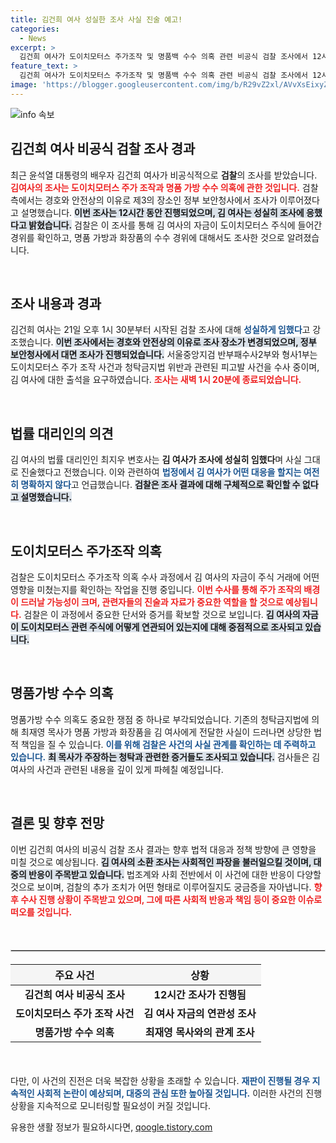 ```yaml
---
title: 김건희 여사 성실한 조사 사실 진술 예고!
categories:
  - News
excerpt: >
  김건희 여사가 도이치모터스 주가조작 및 명품백 수수 의혹 관련 비공식 검찰 조사에서 12시간 동안 심문을 받았다. 경호상의 이유로 제3의 장소에서 진행된 이번 조사는 과연 어떤 진실을 밝혀낼지 주목된다!
feature_text: >
  김건희 여사가 도이치모터스 주가조작 및 명품백 수수 의혹 관련 비공식 검찰 조사에서 12시간 동안 심문을 받았다. 경호상의 이유로 제3의 장소에서 진행된 이번 조사는 과연 어떤 진실을 밝혀낼지 주목된다!
image: 'https://blogger.googleusercontent.com/img/b/R29vZ2xl/AVvXsEixyZcFfHzMRdzZMjFBmAUKJYCLCGyLL1o632UiGVXcaFdKo_bkvkuCioo0uUKlGfBVcT3P84aROyZIXSBEx3Aw5nCQ3pTgDom1WDC4m8eifvWiAmWEEVb4x6G_l8C0QH225ldMjyaFvpxGEBGNO37VmDTDMHGhJPq73UglMfDca1-0aw/s1600/blogspot.png'
---
```


<p><img src="https://blogger.googleusercontent.com/img/b/R29vZ2xl/AVvXsEixyZcFfHzMRdzZMjFBmAUKJYCLCGyLL1o632UiGVXcaFdKo_bkvkuCioo0uUKlGfBVcT3P84aROyZIXSBEx3Aw5nCQ3pTgDom1WDC4m8eifvWiAmWEEVb4x6G_l8C0QH225ldMjyaFvpxGEBGNO37VmDTDMHGhJPq73UglMfDca1-0aw/s1600/blogspot.png" alt="info 속보" /></p>

<h2 data-ke-size="size26">김건희 여사 비공식 검찰 조사 경과</h2>

<p data-ke-size="size16">최근 윤석열 대통령의 배우자 김건희 여사가 비공식적으로 <b>검찰</b>의 조사를 받았습니다. <b><span style="color: #ee2323;">김여사의 조사는 도이치모터스 주가 조작과 명품 가방 수수 의혹에 관한 것입니다.</span></b> 검찰 측에서는 경호와 안전상의 이유로 제3의 장소인 정부 보안청사에서 조사가 이루어졌다고 설명했습니다. <b><span style="background-color: #21538527;">이번 조사는 12시간 동안 진행되었으며, 김 여사는 성실히 조사에 응했다고 밝혔습니다.</span></b> 검찰은 이 조사를 통해 김 여사의 자금이 도이치모터스 주식에 들어간 경위를 확인하고, 명품 가방과 화장품의 수수 경위에 대해서도 조사한 것으로 알려졌습니다.</p>

<p data-ke-size="size16">&nbsp;</p>

<h2 data-ke-size="size26">조사 내용과 경과</h2>

<p data-ke-size="size16">김건희 여사는 21일 오후 1시 30분부터 시작된 검찰 조사에 대해 <b><span style="color: #1a5490;">성실하게 임했다</span></b>고 강조했습니다. <b><span style="background-color: #21538527;">이번 조사에서는 경호와 안전상의 이유로 조사 장소가 변경되었으며, 정부 보안청사에서 대면 조사가 진행되었습니다.</span></b> 서울중앙지검 반부패수사2부와 형사1부는 도이치모터스 주가 조작 사건과 청탁금지법 위반과 관련된 피고발 사건을 수사 중이며, 김 여사에 대한 출석을 요구하였습니다. <b><span style="color: #ee2323;">조사는 새벽 1시 20분에 종료되었습니다.</span></b></p>

<p data-ke-size="size16">&nbsp;</p>

<h2 data-ke-size="size26">법률 대리인의 의견</h2>

<p data-ke-size="size16">김 여사의 법률 대리인인 최지우 변호사는 <b>김 여사가 조사에 성실히 임했다</b>며 사실 그대로 진술했다고 전했습니다. 이와 관련하여 <b><span style="color: #1a5490;">법정에서 김 여사가 어떤 대응을 할지는 여전히 명확하지 않다</span></b>고 언급했습니다. <b><span style="background-color: #21538527;">검찰은 조사 결과에 대해 구체적으로 확인할 수 없다고 설명했습니다.</span></b></p>

<p data-ke-size="size16">&nbsp;</p>

<h2 data-ke-size="size26">도이치모터스 주가조작 의혹</h2>

<p data-ke-size="size16">검찰은 도이치모터스 주가조작 의혹 수사 과정에서 김 여사의 자금이 주식 거래에 어떤 영향을 미쳤는지를 확인하는 작업을 진행 중입니다. <b><span style="color: #ee2323;">이번 수사를 통해 주가 조작의 배경이 드러날 가능성이 크며, 관련자들의 진술과 자료가 중요한 역할을 할 것으로 예상됩니다.</span></b> 검찰은 이 과정에서 중요한 단서와 증거를 확보할 것으로 보입니다. <b><span style="background-color: #21538527;">김 여사의 자금이 도이치모터스 관련 주식에 어떻게 연관되어 있는지에 대해 중점적으로 조사되고 있습니다.</span></b></p>

<p data-ke-size="size16">&nbsp;</p>

<h2 data-ke-size="size26">명품가방 수수 의혹</h2>

<p data-ke-size="size16">명품가방 수수 의혹도 중요한 쟁점 중 하나로 부각되었습니다. 기존의 청탁금지법에 의해 최재영 목사가 명품 가방과 화장품을 김 여사에게 전달한 사실이 드러나면 상당한 법적 책임을 질 수 있습니다. <b><span style="color: #1a5490;">이를 위해 검찰은 사건의 사실 관계를 확인하는 데 주력하고 있습니다.</span></b> <b><span style="background-color: #21538527;">최 목사가 주장하는 청탁과 관련한 증거들도 조사되고 있습니다.</span></b> 검사들은 김 여사의 사건과 관련된 내용을 깊이 있게 파헤칠 예정입니다.</p>

<p data-ke-size="size16">&nbsp;</p>

<h2 data-ke-size="size26">결론 및 향후 전망</h2>

<p data-ke-size="size16">이번 김건희 여사의 비공식 검찰 조사 결과는 향후 법적 대응과 정책 방향에 큰 영향을 미칠 것으로 예상됩니다. <b><span style="background-color: #21538527;">김 여사의 소환 조사는 사회적인 파장을 불러일으킬 것이며, 대중의 반응이 주목받고 있습니다.</span></b> 법조계와 사회 전반에서 이 사건에 대한 반응이 다양할 것으로 보이며, 검찰의 추가 조치가 어떤 형태로 이루어질지도 궁금증을 자아냅니다. <b><span style="color: #ee2323;">향후 수사 진행 상황이 주목받고 있으며, 그에 따른 사회적 반응과 책임 등이 중요한 이슈로 떠오를 것입니다.</span></b></p>

<p data-ke-size="size16">&nbsp;</p>

<hr style="border: 1px solid #ccc; margin: 20px 0;"/>

<table style="width: 100%; border-collapse: collapse; margin: 20px 0;">
    <thead>
        <tr>
            <th style="text-align: center; background-color: #f5f5f5;">주요 사건</th>
            <th style="text-align: center; background-color: #f5f5f5;">상황</th>
        </tr>
    </thead>
    <tbody>
        <tr>
            <td style="text-align: center; height: 17px;"><b>김건희 여사 비공식 조사</b></td>
            <td style="text-align: center; height: 17px;"><b>12시간 조사가 진행됨</b></td>
        </tr>
        <tr>
            <td style="text-align: center; height: 17px;"><b>도이치모터스 주가 조작 사건</b></td>
            <td style="text-align: center; height: 17px;"><b>김 여사 자금의 연관성 조사</b></td>
        </tr>
        <tr>
            <td style="text-align: center; height: 17px;"><b>명품가방 수수 의혹</b></td>
            <td style="text-align: center; height: 17px;"><b>최재영 목사와의 관계 조사</b></td>
        </tr>
    </tbody>
</table>

<p data-ke-size="size16">&nbsp;</p>

<p data-ke-size="size16">다만, 이 사건의 진전은 더욱 복잡한 상황을 초래할 수 있습니다. <b><span style="color: #1a5490;">재판이 진행될 경우 지속적인 사회적 논란이 예상되며, 대중의 관심 또한 높아질 것입니다.</span></b> 이러한 사건의 진행 상황을 지속적으로 모니터링할 필요성이 커질 것입니다.</p>
유용한 생활 정보가 필요하시다면, <a href="https://qoogle.tistory.com" rel="dofollow">qoogle.tistory.com</a>


